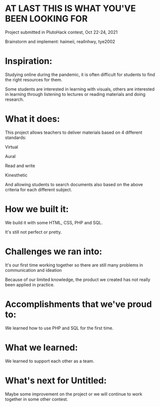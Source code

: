# AT LAST THIS IS WHAT YOU'VE BEEN LOOKING FOR

Project submitted in PlutoHack contest, Oct 22-24, 2021

Brainstorm and implement: haimeii, reallnhwy, tye2002

# Inspiration:
Studying online during the pandemic, it is often difficult for students to find the right resources for them.

Some students are interested in learning with visuals, others are interested in learning through listening to lectures or reading materials and doing research.
# What it does:
This project allows teachers to deliver materials based on 4 different standards:

Virtual

Aural

Read and write

Kinesthetic

And allowing students to search documents also based on the above criteria for each different subject.
# How we built it:
We build it with some HTML, CSS, PHP and SQL.

It's still not perfect or pretty.
# Challenges we ran into:
It's our first time working together so there are still many problems in communication and ideation

Because of our limited knowledge, the product we created has not really been applied in practice.
# Accomplishments that we've proud to:
We learned how to use PHP and SQL for the first time.

# What we learned:
We learned to support each other as a team.
# What's next for Untitled:
Maybe some improvement on the project or we will continue to work together in some other contest.
